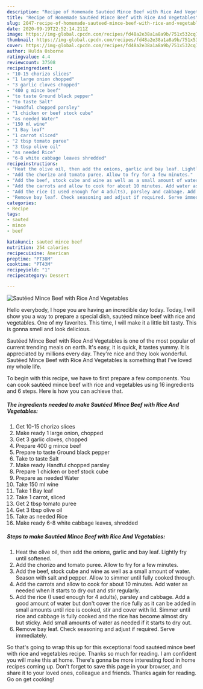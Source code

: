 ```yaml
---
description: "Recipe of Homemade Sautéed Mince Beef with Rice And Vegetables"
title: "Recipe of Homemade Sautéed Mince Beef with Rice And Vegetables"
slug: 2047-recipe-of-homemade-sauteed-mince-beef-with-rice-and-vegetables
date: 2020-09-19T22:52:14.211Z
image: https://img-global.cpcdn.com/recipes/fd48a2e38a1a8a9b/751x532cq70/sauteed-mince-beef-with-rice-and-vegetables-recipe-main-photo.jpg
thumbnail: https://img-global.cpcdn.com/recipes/fd48a2e38a1a8a9b/751x532cq70/sauteed-mince-beef-with-rice-and-vegetables-recipe-main-photo.jpg
cover: https://img-global.cpcdn.com/recipes/fd48a2e38a1a8a9b/751x532cq70/sauteed-mince-beef-with-rice-and-vegetables-recipe-main-photo.jpg
author: Hulda Osborne
ratingvalue: 4.4
reviewcount: 37508
recipeingredient:
- "10-15 chorizo slices"
- "1 large onion chopped"
- "3 garlic cloves chopped"
- "400 g mince beef"
- "to taste Ground black pepper"
- "to taste Salt"
- "Handful chopped parsley"
- "1 chicken or beef stock cube"
- "as needed Water"
- "150 ml wine"
- "1 Bay leaf"
- "1 carrot sliced"
- "2 tbsp tomato puree"
- "3 tbsp olive oil"
- "as needed Rice"
- "6-8 white cabbage leaves shredded"
recipeinstructions:
- "Heat the olive oil, then add the onions, garlic and bay leaf. Lightly fry until softened."
- "Add the chorizo and tomato puree. Allow to fry for a few minutes."
- "Add the beef, stock cube and wine as well as a small amount of water. Season with salt and pepper. Allow to simmer until fully cooked through."
- "Add the carrots and allow to cook for about 10 minutes. Add water as needed when it starts to dry out and stir regularly."
- "Add the rice (I used enough for 4 adults), parsley and cabbage. Add a good amount of water but don&#39;t cover the rice fully as it can be added in small amounts until rice is cooked, stir and cover with lid. Simmer until rice and cabbage is fully cooked and the rice has become almost dry but sticky. Add small amounts of water as needed if it starts to dry out."
- "Remove bay leaf. Check seasoning and adjust if required. Serve immediately."
categories:
- Recipe
tags:
- sauted
- mince
- beef

katakunci: sauted mince beef 
nutrition: 254 calories
recipecuisine: American
preptime: "PT38M"
cooktime: "PT43M"
recipeyield: "1"
recipecategory: Dessert

---
```



![Sautéed Mince Beef with Rice And Vegetables](https://img-global.cpcdn.com/recipes/fd48a2e38a1a8a9b/751x532cq70/sauteed-mince-beef-with-rice-and-vegetables-recipe-main-photo.jpg)

Hello everybody, I hope you are having an incredible day today. Today, I will show you a way to prepare a special dish, sautéed mince beef with rice and vegetables. One of my favorites. This time, I will make it a little bit tasty. This is gonna smell and look delicious.



Sautéed Mince Beef with Rice And Vegetables is one of the most popular of current trending meals on earth. It's easy, it is quick, it tastes yummy. It is appreciated by millions every day. They're nice and they look wonderful. Sautéed Mince Beef with Rice And Vegetables is something that I've loved my whole life.


To begin with this recipe, we have to first prepare a few components. You can cook sautéed mince beef with rice and vegetables using 16 ingredients and 6 steps. Here is how you can achieve that.

<!--inarticleads1-->

##### The ingredients needed to make Sautéed Mince Beef with Rice And Vegetables:

1. Get 10-15 chorizo slices
1. Make ready 1 large onion, chopped
1. Get 3 garlic cloves, chopped
1. Prepare 400 g mince beef
1. Prepare to taste Ground black pepper
1. Take to taste Salt
1. Make ready Handful chopped parsley
1. Prepare 1 chicken or beef stock cube
1. Prepare as needed Water
1. Take 150 ml wine
1. Take 1 Bay leaf
1. Take 1 carrot, sliced
1. Get 2 tbsp tomato puree
1. Get 3 tbsp olive oil
1. Take as needed Rice
1. Make ready 6-8 white cabbage leaves, shredded




<!--inarticleads2-->

##### Steps to make Sautéed Mince Beef with Rice And Vegetables:

1. Heat the olive oil, then add the onions, garlic and bay leaf. Lightly fry until softened.
1. Add the chorizo and tomato puree. Allow to fry for a few minutes.
1. Add the beef, stock cube and wine as well as a small amount of water. Season with salt and pepper. Allow to simmer until fully cooked through.
1. Add the carrots and allow to cook for about 10 minutes. Add water as needed when it starts to dry out and stir regularly.
1. Add the rice (I used enough for 4 adults), parsley and cabbage. Add a good amount of water but don&#39;t cover the rice fully as it can be added in small amounts until rice is cooked, stir and cover with lid. Simmer until rice and cabbage is fully cooked and the rice has become almost dry but sticky. Add small amounts of water as needed if it starts to dry out.
1. Remove bay leaf. Check seasoning and adjust if required. Serve immediately.




So that's going to wrap this up for this exceptional food sautéed mince beef with rice and vegetables recipe. Thanks so much for reading. I am confident you will make this at home. There's gonna be more interesting food in home recipes coming up. Don't forget to save this page in your browser, and share it to your loved ones, colleague and friends. Thanks again for reading. Go on get cooking!
